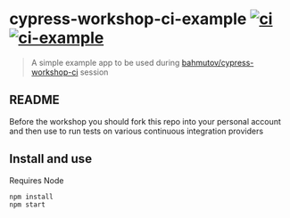 # cypress-workshop-ci-example  [![ci](https://github.com/abalabushko/cypress-workshop-ci-example/actions/workflows/ci.yml/badge.svg?branch=main&event=push)](https://github.com/abalabushko/cypress-workshop-ci-example/actions/workflows/ci.yml) [![ci-example](https://img.shields.io/endpoint?url=https://dashboard.cypress.io/badge/count/zapci2/main&style=flat&logo=cypress)](https://dashboard.cypress.io/projects/zapci2/runs)
> A simple example app to be used during [bahmutov/cypress-workshop-ci](https://github.com/bahmutov/cypress-workshop-ci) session

## README

Before the workshop you should fork this repo into your personal account and then use to run tests on various continuous integration providers

## Install and use

Requires Node

```
npm install
npm start
```
